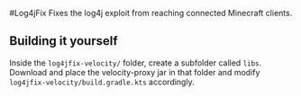 #Log4jFix
Fixes the log4j exploit from reaching connected Minecraft clients.

## Building it yourself
Inside the `log4jfix-velocity/` folder, create a subfolder called `libs`.
Download and place the velocity-proxy jar in that folder and modify `log4jfix-velocity/build.gradle.kts` accordingly.
